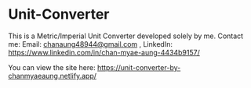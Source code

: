 # Unit-Converter
This is a Metric/Imperial Unit Converter developed solely by me.
Contact me: Email: chanaung48944@gmail.com , LinkedIn: https://www.linkedin.com/in/chan-myae-aung-4434b9157/

You can view the site here: https://unit-converter-by-chanmyaeaung.netlify.app/
